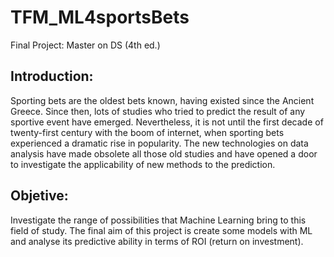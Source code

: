 # TFM_ML4sportsBets
Final Project: Master on DS (4th ed.)
## Introduction:
Sporting bets are the oldest bets known, having existed since the Ancient Greece. Since then, lots of studies who tried to predict the result of any sportive event have emerged. Nevertheless, it is not until the first decade of twenty-first century with the boom of internet, when sporting bets experienced a dramatic rise in popularity. The new technologies on data analysis have made obsolete all those old studies and have opened a door to investigate the applicability of new methods to the prediction.
## Objetive:
Investigate the range of possibilities that Machine Learning bring to this field of study. The final aim of this project is create some models with ML and analyse its predictive ability in terms of ROI (return on investment).
